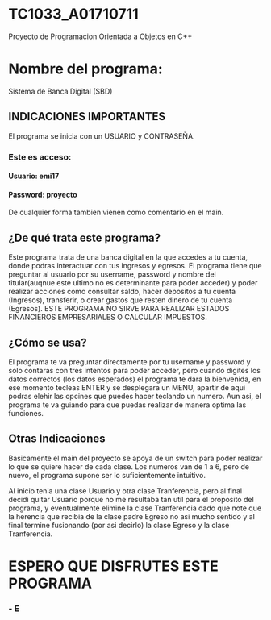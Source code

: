 # TC1033_A01710711
Proyecto de Programacion Orientada a Objetos en C++
# Nombre del programa: 
Sistema de Banca Digital (SBD)
## INDICACIONES IMPORTANTES
El programa se inicia con un USUARIO y CONTRASEÑA. 
### Este es acceso: 
#### Usuario: emi17
#### Password:  proyecto

De cualquier forma tambien vienen como comentario en el main.

## ¿De qué trata este programa?
Este programa trata de una banca digital en la que accedes a tu cuenta, donde podras interactuar con tus ingresos y egresos. 
El programa tiene que preguntar al usuario por su username, password y nombre del titular(auqnue este ultimo no es determinante para poder acceder) y poder realizar acciones como consultar saldo, hacer depositos a tu cuenta (Ingresos), transferir, o crear gastos que resten dinero de tu cuenta (Egresos). 
ESTE PROGRAMA NO SIRVE PARA REALIZAR ESTADOS FINANCIEROS EMPRESARIALES O CALCULAR IMPUESTOS. 
## ¿Cómo se usa?
El programa te va preguntar directamente por tu username y password y solo contaras con tres intentos para poder acceder, pero cuando digites los datos correctos (los datos esperados) el programa te dara la bienvenida, en ese momento tecleas ENTER y se desplegara un MENU, apartir de aqui podras elehir las opcines que puedes hacer teclando un numero. Aun asi, el programa te va guiando para que puedas realizar de manera optima las funciones. 
## Otras Indicaciones
Basicamente el main del proyecto se apoya de un switch para poder realizar lo que se quiere hacer de cada clase. Los numeros van de 1 a 6, pero de nuevo, el programa supone ser lo suficientemente intuitivo. 

Al inicio tenia una clase Usuario y otra clase Tranferencia, pero al final decidi quitar Usuario porque no me resultaba tan util para el proposito del programa, y eventualmente elimine la clase Tranferencia dado que note que la herencia que recibia de la clase padre Egreso no asi mucho sentido y al final termine fusionando (por asi decirlo) la clase Egreso y la clase Tranferencia.

# ESPERO QUE DISFRUTES ESTE PROGRAMA 

### - E
